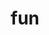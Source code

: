 ---
category: 3-letters
denotation: null
name: fun
reference_link: https://www.etymonline.com/word/fun
root_language: null
root_name: null
title: fun
type: free
word_sums:
- respelling: fun
  sum: 'Fun + '
---